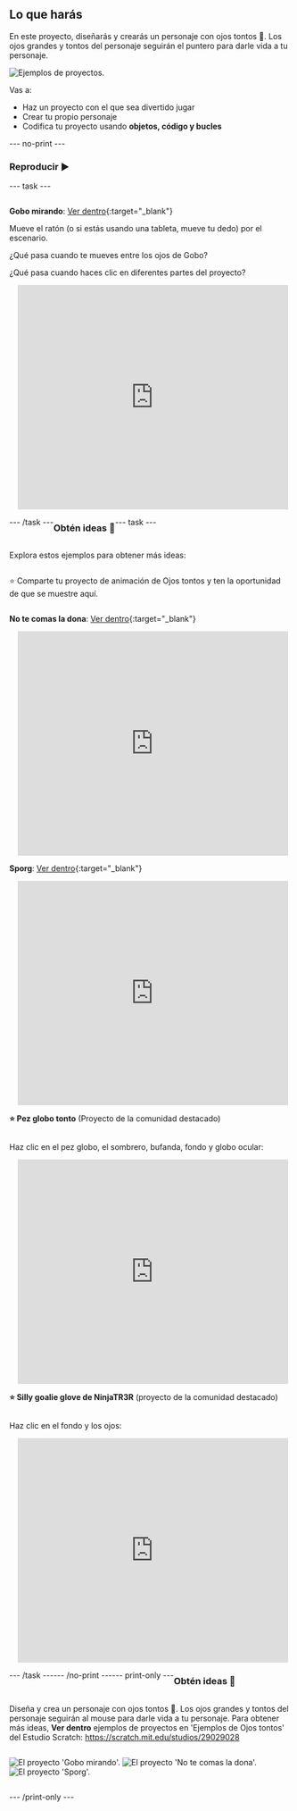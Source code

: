 ## Lo que harás

En este proyecto, diseñarás y crearás un personaje con ojos tontos 👀. Los ojos grandes y tontos del personaje seguirán el puntero para darle vida a tu personaje.

![Ejemplos de proyectos.](images/showcase-line.png)

Vas a:

+ Haz un proyecto con el que sea divertido jugar
+ Crear tu propio personaje
+ Codifica tu proyecto usando **objetos, código y bucles**

--- no-print ---

### Reproducir ▶️

--- task ---

<div style="display: flex; flex-wrap: wrap">
<div style="flex-basis: 175px; flex-grow: 1">  

**Gobo mirando**: [Ver dentro](https://scratch.mit.edu/projects/594685324/editor){:target="_blank"}

Mueve el ratón (o si estás usando una tableta, mueve tu dedo) por el escenario. 

¿Qué pasa cuando te mueves entre los ojos de Gobo? 
  
¿Qué pasa cuando haces clic en diferentes partes del proyecto?
</div>
<div>

<div class="scratch-preview" style="margin-left: 15px;">
  <iframe allowtransparency="true" width="485" height="402" src="https://scratch.mit.edu/projects/embed/594685324/?autostart=false" frameborder="0"></iframe>
</div>

</div>

--- /task ---

### Obtén ideas 💭

--- task ---

Explora estos ejemplos para obtener más ideas:

⭐ Comparte tu proyecto de animación de Ojos tontos y ten la oportunidad de que se muestre aquí.

**No te comas la dona**: [Ver dentro](https://scratch.mit.edu/projects/594686451/editor){:target="_blank"}
<div class="scratch-preview" style="margin-left: 15px;">
  <iframe allowtransparency="true" width="485" height="402" src="https://scratch.mit.edu/projects/embed/594686451/?autostart=false" frameborder="0"></iframe>
</div>

**Sporg**: [Ver dentro](https://scratch.mit.edu/projects/594688419/editor){:target="_blank"}
<div class="scratch-preview" style="margin-left: 15px;">
  <iframe allowtransparency="true" width="485" height="402" src="https://scratch.mit.edu/projects/embed/594688419/?autostart=false" frameborder="0"></iframe>
</div>

**⭐ Pez globo tonto** (Proyecto de la comunidad destacado)

Haz clic en el pez globo, el sombrero, bufanda, fondo y globo ocular:

<div class="scratch-preview" style="margin-left: 15px;">
  <iframe allowtransparency="true" width="485" height="402" src="https://scratch.mit.edu/projects/embed/772759744/?autostart=false" frameborder="0"></iframe>
</div>

**⭐ Silly goalie glove de NinjaTR3R** (proyecto de la comunidad destacado)

Haz clic en el fondo y los ojos:

<div class="scratch-preview" style="margin-left: 15px;">
  <iframe allowtransparency="true" width="485" height="402" src="https://scratch.mit.edu/projects/embed/877343292/?autostart=false" frameborder="0"></iframe>
</div>

--- /task ---

--- /no-print ---

--- print-only ---

### Obtén ideas 💭

Diseña y crea un personaje con ojos tontos 👀. Los ojos grandes y tontos del personaje seguirán al mouse para darle vida a tu personaje. Para obtener más ideas, **Ver dentro** ejemplos de proyectos en 'Ejemplos de Ojos tontos' del Estudio Scratch: https://scratch.mit.edu/studios/29029028

![El proyecto 'Gobo mirando'.](images/gobo-watching.png)
![El proyecto 'No te comas la dona'.](images/dont-eat-donut.png)
![El proyecto 'Sporg'.](images/sporg.png)

--- /print-only ---

 
